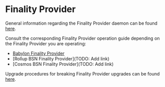 # Finality Provider

General information regarding the Finality Provider daemon can be found
[here](https://github.com/babylonlabs-io/finality-provider/blob/main/README.md).

Consult the corresponding Finality Provider operation guide depending on the
Finality Provider you are operating:
- [Babylon Finality Provider](https://github.com/babylonlabs-io/finality-provider/blob/main/docs/finality-provider-operation.md)
- [Rollup BSN Finality Provider](TODO: Add link)
- [Cosmos BSN Finality Provider](TODO: Add link)

Upgrade procedures for breaking Finality Provider upgrades can be found
[here](./upgrades/README.md).
